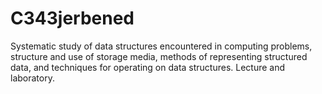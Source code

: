 # C343jerbened
Systematic study of data structures encountered in computing problems, structure and use of storage media, methods of representing structured data, and techniques for operating on data structures. Lecture and laboratory.
